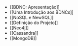 - [[BDNC: Apresentação]]
- [[Uma Introdução aos BDNCs]]
- [[NoSQL e NewSQL]]
- [[Definição do Projeto]]
- [[Neo4j]]
- [[Cassandra]]
- [[MongoDB]]